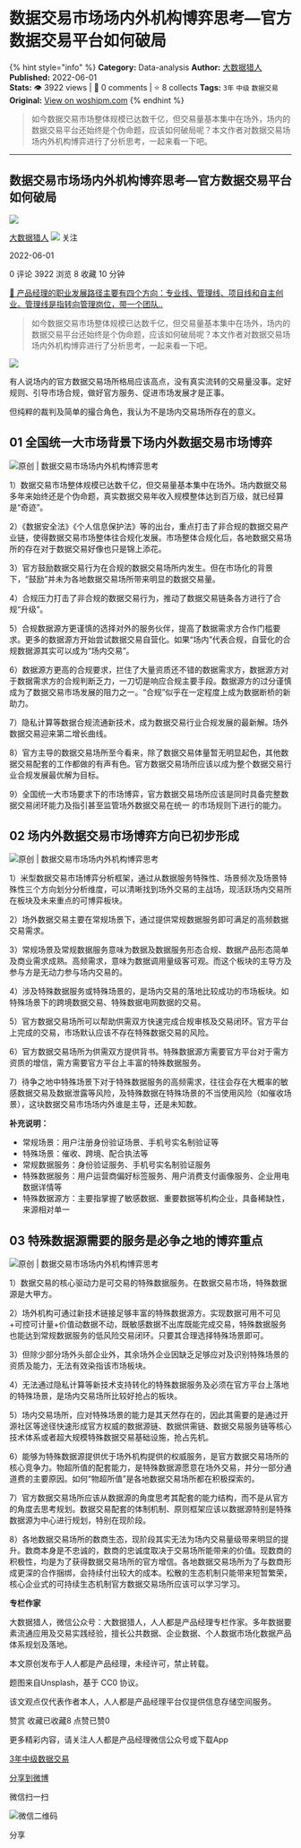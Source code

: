 # 数据交易市场场内外机构博弈思考—官方数据交易平台如何破局
{% hint style="info" %}
**Category:** Data-analysis
**Author:** [大数据猎人](https://www.woshipm.com/u/177930)
**Published:** 2022-06-01  
**Stats:** 👁️ 3922 views | 💬 0 comments | ⭐ 8 collects
**Tags:** `3年` `中级` `数据交易`
**Original:** [View on woshipm.com](https://www.woshipm.com/data-analysis/5465709.html)
{% endhint %}
> 如今数据交易市场整体规模已达数千亿，但交易量基本集中在场外，场内的数据交易平台还始终是个伪命题，应该如何破局呢？本文作者对数据交易场场内外机构博弈进行了分析思考，一起来看一下吧。

---

## 数据交易市场场内外机构博弈思考—官方数据交易平台如何破局

[![](https://image.woshipm.com/wp-files/2018/09/3xSofsMHFTNWXq4ZMnBh.png!/both/72x72)](https://www.woshipm.com/u/177930)

[大数据猎人](https://www.woshipm.com/u/177930) ![](https://static.woshipm.com/tag/1121_1@2x.png) 关注

2022-06-01

0 评论 3922 浏览 8 收藏 10 分钟

[🔗 产品经理的职业发展路径主要有四个方向：专业线、管理线、项目线和自主创业。管理线是指转向管理岗位，带一个团队..](https://ke.qidianla.com/courses/90pm)

> 如今数据交易市场整体规模已达数千亿，但交易量基本集中在场外，场内的数据交易平台还始终是个伪命题，应该如何破局呢？本文作者对数据交易场场内外机构博弈进行了分析思考，一起来看一下吧。

![](https://image.woshipm.com/wp-files/2022/06/HG4ZykrrN3dk3NWvhgAd.jpg)

有人说场内的官方数据交易场所格局应该高点，没有真实流转的交易量没事。定好规则、引导市场合规，做好官方服务、促进市场发展才是正事。

但纯粹的裁判及简单的撮合角色，我认为不是场内交易场所存在的意义。

## **01 全国统一大市场背景下场内外数据交易市场博弈**

![原创 | 数据交易市场场内外机构博弈思考](https://image.woshipm.com/wp-files/2022/05/lhrZSYYfo5enNTWH0OLz.png)

1）数据交易市场整体规模已达数千亿，但交易量基本集中在场外。场内数据交易多年来始终还是个伪命题，真实数据交易年收入规模整体达到百万级，就已经算是“奇迹”。

2）《数据安全法》《个人信息保护法》等的出台，重点打击了非合规的数据交易产业链，使得数据交易市场整体往合规化发展。市场整体合规化后，各地数据交易场所的存在对于数据交易好像也只是锦上添花。

3）官方鼓励数据交易行为在合规的数据交易场所内发生。但在市场化的背景下，“鼓励”并未为各地数据交易场所带来明显的数据交易量。

4）合规压力打击了非合规的数据交易行为，推动了数据交易链条各方进行了合规“升级”。

5）合规数据源方更谨慎的选择对外的服务伙伴，提高了数据需求方合作门槛要求。更多的数据源方开始尝试数据交易自营化。如果“场内”代表合规，自营化的合规数据源其实可以成为“场内交易”。

6）数据源方更高的合规要求，拦住了大量资质还不错的数据需求方，数据源方对于数据需求方的合规判断乏力，一刀切是响应合规主要手段。数据源方的过分谨慎成为了数据交易市场发展的阻力之一。“合规”似乎在一定程度上成为数据断桥的新助力。

7）隐私计算等数据合规流通新技术，成为数据交易行业合规发展的最新解。场外数据交易迎来第二增长曲线。

8）官方主导的数据交易场所至今看来，除了数据交易体量暂无明显起色，其他数据交易配套的工作都做的有声有色。官方数据交易场所应该以成为整个数据交易行业合规发展最优解为目标。

9）全国统一大市场要求下的市场博弈，官方数据交易场所应该是同时具备完整数据交易闭环能力及指引甚至监管场外数据交易在统一 的市场规则下进行的能力。

## **02 场内外数据交易市场博弈方向已初步形成**

![原创 | 数据交易市场场内外机构博弈思考](https://image.woshipm.com/wp-files/2022/05/rhSKYRq5zsWcDasi4IxI.png)

1）米型数据交易市场博弈分析框架，通过从数据服务特殊性、场景频次及场景特殊性三个方向划分分析维度，可以清晰找到场外交易的主战场，现活跃场内交易所在板块及未来重点的可博弈板块。

2）场外数据交易主要在常规场景下，通过提供常规数据服务即可满足的高频数据交易需求。

3）常规场景及常规数据服务意味为数据及数据服务形态合规、数据产品形态简单及商业需求成熟。高频需求，意味为数据调用量级客可观。而这个板块的主导方及参与方是无动力参与场内交易的。

4）涉及特殊数据服务或特殊场景的，是场内交易的落地比较成功的市场板块。如特殊场景下的跨境数据交易、特殊数据电网数据的交易。

5）官方数据交易场所可以帮助供需双方快速完成合规审核及交易闭环。官方平台上完成的交易，市场默认应该不存在特殊数据交易的风险。

6）官方数据交易场所为供需双方提供背书。特殊数据源方需要官方平台对于需方资质的增信，需方需要官方平台上丰富的特殊数据服务。

7）待争之地中特殊场景下对于特殊数据服务的高频需求，往往会存在大概率的敏感数据交易及数据泄露等风险，及特殊数据在特殊场景的不当使用风险（如催收场景），这块数据交易市场场内外谁是主导，还是未知数。

**补充说明：**

*   常规场景：用户注册身份验证场景、手机号实名制验证等
*   特殊场景：催收、跨境、配合执法等
*   常规数据服务：身份验证服务、手机号实名制验证服务
*   特殊数据服务：用户运营商偏好标签服务、用户消费支付画像服务、企业用电数据详情等
*   特殊数据源方：主要指掌握了敏感数据、重要数据等机构企业，具备稀缺性，来源相对单一

## **03 特殊数据源需要的服务是必争之地的博弈重点**

![原创 | 数据交易市场场内外机构博弈思考](https://image.woshipm.com/wp-files/2022/05/tq8Xvv0jrNriuJ09RUOw.png)

1）数据交易的核心驱动力是可交易的特殊数据服务。在数据交易市场，特殊数据源是大甲方。

2）场外机构可通过新技术链接足够丰富的特殊数据源方。实现数据可用不可见+可控可计量+价值动数据不动，既敏感数据不出库既能完成交易，特殊数据服务也能达到常规数据服务的低风险交易闭环。只要其合理选择特殊场景即可。

3）但除少部分场外头部企业外，其余场外企业因缺乏足够应对及识别特殊场景的资质及能力，无法有效染指该市场板块。

4）无法通过隐私计算等新技术支持转化的特殊数据服务及必须在官方平台上落地的特殊场景，是场内交易场所比较好抢占的板块。

5）场内交易场所，应对特殊场景的能力是其天然存在的，因此其需要的是通过开源社区等途径快速形成官方权威的数据源链、数据供需链、数据交易服务链等核心技术体系或者超大规模特殊数据交易基础设施，抢占先机。

6）能够为特殊数据源提供优于场外机构提供的权威服务，是官方数据交易场所的核心竞争力。物超所值的配套能力，是特殊数据源愿意在场外交易，并分一部分通道费的主要原因。如何“物超所值”是各地数据交易场所都在积极探索的。

7）官方数据交易场所应该从数据源的角度思考其配套的能力结构，而不是从官方的角度去思考规划。数据交易配套的体制机制、原则框架应该以数据源特别是特殊数据源为中心进行规划，特别在现阶段。

8）各地数据交易场所的数商生态，现阶段其实无法为场内交易量级带来明显的提升。数商本身是不忠诚的，数商的忠诚度取决于交易场所能带来的价值。现数商的积极性，均是为了获得数据交易场所的官方增信。各地数据交易场所为了与数商形成更深的合作捆绑，会持续付出较大的成本。松散的生态机制只能带来短暂繁荣，核心企业式的可持续生态机制官方数据交易场所应该可以学习学习。

**专栏作家**

大数据猎人，微信公众号：大数据猎人，人人都是产品经理专栏作家。多年数据要素流通应用及交易实践经验，擅长公共数据、企业数据、个人数据市场化数据产品体系规划及落地。

本文原创发布于人人都是产品经理，未经许可，禁止转载。

题图来自Unsplash，基于 CC0 协议。

该文观点仅代表作者本人，人人都是产品经理平台仅提供信息存储空间服务。

赞赏 收藏已收藏8 点赞已赞0

更多精彩内容，请关注人人都是产品经理微信公众号或下载App

[3年](https://www.woshipm.com/tag/3%e5%b9%b4)[中级](https://www.woshipm.com/tag/%e4%b8%ad%e7%ba%a7)[数据交易](https://www.woshipm.com/tag/%e6%95%b0%e6%8d%ae%e4%ba%a4%e6%98%93)

[分享到微博](https://service.weibo.com/share/share.php?appkey=2775287854&title=数据交易市场场内外机构博弈思考—官方数据交易平台如何破局&url=https://www.woshipm.com/data-analysis/5465709.html&pic=https://image.woshipm.com/wp-files/2022/06/HG4ZykrrN3dk3NWvhgAd.jpg)

微信扫一扫

![微信二维码](https://api.pwmqr.com/qrcode/create/?url=https://www.woshipm.com/data-analysis/5465709.html)

分享